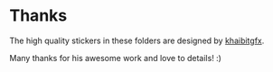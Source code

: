 # Thanks #

The high quality stickers in these folders are designed by [khaibitgfx](https://www.applefritter.com/khaibitgfx).

Many thanks for his awesome work and love to details! :)
